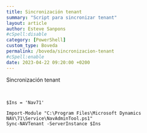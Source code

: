 ```yaml
---
title: Sincronización tenant
summary: "Script para sincronizar tenant"
layout: article
author: Esteve Sanpons
#cSpell:disable
category: [PowerShell]
custom_type: Boveda
permalink: /boveda/sincronizacion-tenant
#cSpell:enable
date: 2023-04-22 09:20:00 +0200
---
```


Sincronización tenant

<br>

```
$Ins = 'Nav71'

Import-Module "C:\Program Files\Microsoft Dynamics NAV\71\Service\NavAdminTool.ps1"
Sync-NAVTenant -ServerInstance $Ins


```
